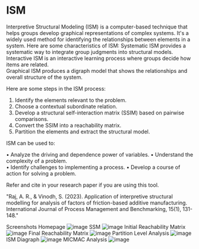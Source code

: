 # ISM
Interpretive Structural Modeling (ISM) is a computer-based technique that helps groups develop graphical representations of complex systems. It's a widely used method for identifying the relationships between elements in a system.
Here are some characteristics of ISM:
Systematic 
ISM provides a systematic way to integrate group judgments into structural models.
Interactive 
ISM is an interactive learning process where groups decide how items are related.  
Graphical 
ISM produces a digraph model that shows the relationships and overall structure of the system.

Here are some steps in the ISM process: 

1. Identify the elements relevant to the problem. 
2. Choose a contextual subordinate relation. 
3. Develop a structural self-interaction matrix (SSIM) based on pairwise comparisons. 
4. Convert the SSIM into a reachability matrix. 
5. Partition the elements and extract the structural model.

ISM can be used to:

• Analyze the driving and dependence power of variables.
• Understand the complexity of a problem.  
• Identify challenges to implementing a process. 
• Develop a course of action for solving a problem.  


Refer and cite in your research paper if you are using this tool. 

"Raj, A. R., & Vinodh, S. (2023). Application of interpretive structural modelling for analysis of factors of friction-based additive manufacturing. International Journal of Process Management and Benchmarking, 15(1), 131-148."



Screenshots
Homepage
![image](https://github.com/user-attachments/assets/fc827ab2-3f8d-4f75-9ba4-2a18d33d352e)
SSM
![image](https://github.com/user-attachments/assets/7132f823-f301-46e5-b588-0223d490c232)
Initial Reachability Matrix
![image](https://github.com/user-attachments/assets/e2ce9ce1-723f-4104-8049-cdc3f21b6821)
Final Reachability Matrix
![image](https://github.com/user-attachments/assets/06f72b78-8318-4f58-b819-3eb796860ef0)
Partition Level Analysis
![image](https://github.com/user-attachments/assets/87a1f956-44e9-4bb2-8849-c5090dcf9dae)
ISM Diagraph
![image](https://github.com/user-attachments/assets/16510a64-768a-4255-b467-bae97c8c5df6)
MICMAC Analysis
![image](https://github.com/user-attachments/assets/3b80ae07-31bf-47a7-adb2-3e14ddbcd187)
